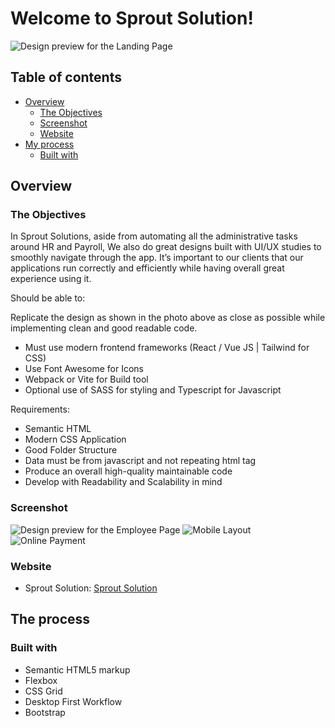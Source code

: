 # Welcome to Sprout Solution!

![Design preview for the Landing Page](./readme_images/Landing_Page.jpg)

## Table of contents
- [Overview](#overview)
  - [The Objectives](#the-objectives)
  - [Screenshot](#screenshot)
  - [Website](#website)
- [My process](#my-process)
  - [Built with](#built-with)

## Overview

### The Objectives

In Sprout Solutions, aside from automating all the administrative tasks around HR and Payroll, We also do great designs built with UI/UX studies to smoothly navigate through the app. It’s important to our clients that our applications run correctly and efficiently while having overall great experience using it.

Should be able to:

Replicate the design as shown in the photo above as close as possible while implementing clean and good readable code.

- Must use modern frontend frameworks (React / Vue JS | Tailwind for CSS)
- Use Font Awesome for Icons
- Webpack or Vite for Build tool
- Optional use of SASS for styling and Typescript for Javascript

Requirements:

- Semantic HTML
- Modern CSS Application
- Good Folder Structure
- Data must be from javascript and not repeating html tag
- Produce an overall high-quality maintainable code
- Develop with Readability and Scalability in mind

### Screenshot

![Design preview for the Employee Page](./readme_images/Dashboard.jpg)
![Mobile Layout](./readme_images/Mobile-Phone.svg)
![Online Payment](./readme_images/Online-Payment.png)

### Website

- Sprout Solution: [Sprout Solution](https://sprout.ph/)

## The process

### Built with

- Semantic HTML5 markup
- Flexbox
- CSS Grid
- Desktop First Workflow
- Bootstrap